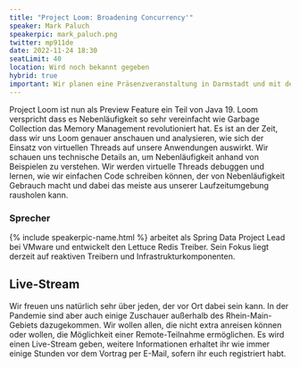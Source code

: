 ```yaml
---
title: "Project Loom: Broadening Concurrency'"
speaker: Mark Paluch
speakerpic: mark_paluch.png
twitter: mp911de
date: 2022-11-24 18:30
seatLimit: 40
location: Wird noch bekannt gegeben
hybrid: true
important: Wir planen eine Präsenzveranstaltung in Darmstadt und mit der Möglichkeit der Remote-Teilnahme.
---
```


Project Loom ist nun als Preview Feature ein Teil von Java 19. Loom verspricht dass es Nebenläufigkeit so sehr vereinfacht wie Garbage Collection das Memory Management revolutioniert hat. Es ist an der Zeit, dass wir uns Loom genauer anschauen und analysieren, wie sich der Einsatz von virtuellen Threads auf unsere Anwendungen auswirkt. Wir schauen uns technische Details an, um Nebenläufigkeit anhand von Beispielen zu verstehen. Wir werden virtuelle Threads debuggen und lernen, wie wir einfachen Code schreiben können, der von Nebenläufigkeit Gebrauch macht und dabei das meiste aus unserer Laufzeitumgebung rausholen kann.

### Sprecher

{% include speakerpic-name.html %} arbeitet als Spring Data Project Lead bei VMware und entwickelt den Lettuce Redis Treiber. Sein Fokus liegt derzeit auf reaktiven Treibern und Infrastrukturkomponenten.



## Live-Stream

Wir freuen uns natürlich sehr über jeden, der vor Ort dabei sein kann. In der Pandemie sind aber auch einige Zuschauer außerhalb des Rhein-Main-Gebiets dazugekommen. Wir wollen allen, die nicht extra anreisen können oder wollen, die Möglichkeit einer Remote-Teilnahme ermöglichen. Es wird einen Live-Stream geben, weitere Informationen erhaltet ihr wie immer einige Stunden vor dem Vortrag per E-Mail, sofern ihr euch registriert habt.

